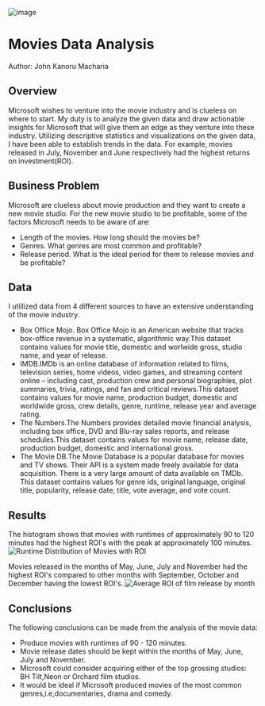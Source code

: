 ![image](https://user-images.githubusercontent.com/104419109/169697401-569c7348-9023-4b1d-af5e-0d8357a2e098.png)
# Movies Data Analysis
Author: John Kanoru Macharia

## Overview
Microsoft  wishes to venture into the movie industry and is clueless on where to start. My duty is to analyze the given data and draw actionable insights for Microsoft that will give them an edge as they venture into these industry. Utilizing descriptive statistics and visualizations on the given data, I have been able to establish trends in the data. For example, movies released in July, November and June respectively had the highest returns on investment(ROI).

## Business Problem
Microsoft are clueless about movie production and they want to create a new movie studio.
For the new movie studio to be profitable, some of the factors Microsoft needs to be aware of are:

- Length of the movies. How long should the movies be?
- Genres. What genres are most common and profitable?
- Release period. What is the ideal period for them to release movies and be profitable?

## Data
I utillized data from 4 different sources to have an extensive understanding of the movie industry.

- Box Office Mojo. Box Office Mojo is an American website that tracks box-office revenue in a systematic, algorithmic way.This dataset contains values for movie title, domestic and worlwide gross, studio name, and year of release.
- IMDB.IMDb is an online database of information related to films, television series, home videos, video games, and streaming content online – including cast, production crew and personal biographies, plot summaries, trivia, ratings, and fan and critical reviews.This dataset contains values for movie name, production budget, domestic and worldwide gross, crew details, genre, runtime, release year and average rating.
- The Numbers.The Numbers provides detailed movie financial analysis, including box office, DVD and Blu-ray sales reports, and release schedules.This dataset contains values for movie name, release date, production budget, domestic and international gross.
- The Movie DB.The Movie Database is a popular database for movies and TV shows. Their API is a system made freely available for data acquisition. There is a very large amount of data available on TMDb. This dataset contains values for genre ids, original language,	original title,	popularity,	release date,	title, vote average, and	vote count.

## Results
The histogram shows that movies with runtimes of approximately 90 to 120 minutes had the highest ROI's with the peak at approximately 100 minutes.
![Runtime Distribution of Movies with ROI](https://user-images.githubusercontent.com/104419109/169699950-fd1585ef-769d-48fa-b9c6-9e1f3182c1ec.png)

Movies released in the months of May, June, July and November had the highest ROI's compared to other months with September, October and December having the lowest ROI's.
![Average ROI of film release by month](https://user-images.githubusercontent.com/104419109/169700006-e470a52a-5d6d-4cac-93e2-5f4fde533586.png)

## Conclusions
The following conclusions can be made from the analysis of the movie data:

- Produce movies with runtimes of 90 - 120 minutes.
- Movie release dates should be kept within the months of May, June, July and November.
- Microsoft could consider acquiring either of the top grossing studios: BH Tilt,Neon or Orchard film studios.
- It would be ideal if Microsoft produced movies of the most common genres,i.e,documentaries, drama and comedy.
